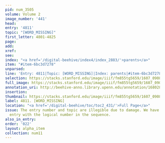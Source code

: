 ```yaml
---
pid: num_3505
volume: Volume 2
image_number: '441'
head:
entry: '4811'
topic: "[WORD_MISSING]"
first_letter: 4801-4825
page:
add:
xref:
see:
index: "<a href='/digital-beehive/index4/index_2883/'>parents</a>"
item: "#item-6bc3d7278"
unparsed:
line: 'Entry: 4811|Topic: [WORD_MISSING]|Index: parents|#item-6bc3d7278'
selection: https://stacks.stanford.edu/image/iiif/fm855tg5659/1607_0908/535,279,2816,311/full/0/default.jpg
full_image: https://stacks.stanford.edu/image/iiif/fm855tg5659/1607_0908/full/full/0/default.jpg
annotation_uri: http://beehive-anno.library.upenn.edu/annotation/1680284507766
insertion:
thumbnail: https://stacks.stanford.edu/image/iiif/fm855tg5659/1607_0908/535,279,600,180/250,/0/default.jpg
label: 4811. [WORD_MISSING]
location: "<a href='/digital-beehive/toc/toc2_431/'>Full Page</a>"
issue: The entry number and topic are illegible due to damage. We have labeled this
  entry with the logical number in the sequence.
also_in_entry:
order: '022'
layout: alpha_item
collection: num11
---
```

